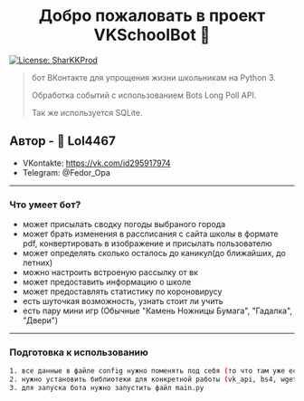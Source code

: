 <h1 align="center">Добро пожаловать в проект VKSchoolBot 👋</h1>

<p>
  <a href="#" target="_blank">
    <img alt="License: SharKKProd" src="https://img.shields.io/badge/License-Lol4467-yellow.svg" />
  </a>
  <a href="https://twitter.com/Sharkker_live" target="_blank">
  </a>
</p>

> бот ВКонтакте для упрощения жизни школьникам на Python 3. 
> 
> Обработка событий с использованием Bots Long Poll API. 
> 
> Так же используется SQLite.

## Автор - 👤 **Lol4467**

* VKontakte: https://vk.com/id295917974
* Telegram: @Fedor_Opa
____
### Что умеет бот?

* может присылать сводку погоды выбраного города
* может брать изменения в рассписания с сайта школы в формате pdf, конвертировать в изображение и присылать пользователю
* может определять сколько осталось до каникул(до ближайших, до летних)
* можно настроить встроеную рассылку от вк
* может предоставить информацию о школе
* может предоставлять статистику по короновирусу
* есть шуточкая возможность, узнать стоит ли учить
* есть пару мини игр (Обычные "Камень Ножницы Бумага", "Гадалка", "Двери")

____
### Подготовка к использованию

```sh
1. все данные в файле config нужно поменять под себя (то что там уже есть вам не нужно).
2. нужно установить библиотеки для конкретной работы (vk_api, bs4, wget, pdf2image)
3. для запуска бота нужно запустить файл main.py 
```
